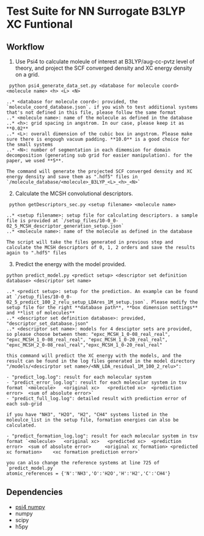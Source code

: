 # Test Suite for NN Surrogate B3LYP XC Funtional

## Workflow

1. Use Psi4 to calculate moleule of interest at B3LYP/aug-cc-pvtz level of theory, and project the SCF converged density and XC energy density on a grid.


` python psi4_generate_data_set.py <database for molecule coord> <molecule name> <h> <L> <N>`


	..* <database for molecule coord>: provided, the `molecule_coord_database.json`. if you wish to test additional systems that's not defined in this file, please follow the same format
	..* <molecule name>: name of the molecule as defined in the database
	..* <h>: grid spacing in angstrom. In our case, please keep it as **0.02** 
	..* <L>: overall dimension of the cubic box in angstrom. Please make sure there is engough vacuum padding. **10.0** is a good choice for the small systems
	..* <N>: number of segmentation in each dimemsion for domain decomposition (generating sub grid for easier manipulation). for the paper, we used **5**.

	The command will generate the projected SCF converged density and XC energy density and save them as ".hdf5" files in `/molecule_database/<molecule>_B3LYP_<L>_<h>_<N>`

2. Calculate the MCSH convolutional descriptors.


` python getDescriptors_sec.py <setup filename> <molecule name>`


	..* <setup filename>: setup file for calculating descriptors. a sample file is provided at `/setup_files/10-0_0-02_5_MCSH_descriptor_generation_setup.json`
	..* <molecule name>: name of the molecule as defined in the database

	The script will take the files generated in previous step and calculate the MCSH descriptors of 0, 1, 2 orders and save the results again to ".hdf5" files 

3. Predict the energy with the model provided.


`python predict_model.py <predict setup> <descriptor set definition database> <descriptor set name>`
	

	..* <predict setup>: setup for the prediction. An example can be found at `/setup_files/10-0_0-02_5_predict_100_2_relu_setup_LDAres_1M_setup.json`. Please modify the setup file for the right **database path**, **box dimension settings** and **list of molecules**
	..* <descriptor set definition database>: provided, "descriptor_set_database.json"
	..* <descriptor set name>: models for 4 desciptor sets are provided, so please choose between them: "epxc_MCSH_1_0-08_real_real", "epxc_MCSH_1_0-08_real_real", "epxc_MCSH_1_0-20_real_real", "epxc_MCSH_2_0-08_real_real","epxc_MCSH_1_0-20_real_real"

	this command will predict the XC energy with the models, and the result can be found in the log files generated in the model directory "/models/<descirptor set name>/<NN_LDA_residual_1M_100_2_relu>":

	- "predict_log.log": result for each molecular system
	- "predict_error_log.log": result for each molecular system in tsv format `<molecule>	<original xc>	<predicted xc>	<prediction error>	<sum of absolute error>`
	- "predict_full_log.log": detailed result with prediction error of each sub-grid

	if you have "NH3", "H2O", "H2", "CH4" systems listed in the moleulce_list in the setup file, formation energies can also be calculated. 

	- "predict_formation_log.log": result for each molecular system in tsv format `<molecule>	<original xc>	<predicted xc>	<prediction error>	<sum of absolute error>		<original xc formation>	<predicted xc formation>	<xc formation prediction error>`

	you can also change the reference systems at line 725 of `predict_model.py` 
	atomic_references = {'N':'NH3','O':'H2O','H':'H2','C':'CH4'}


## Dependencies

* [psi4 numpy](https://github.com/psi4/psi4numpy)
* numpy
* scipy
* h5py

